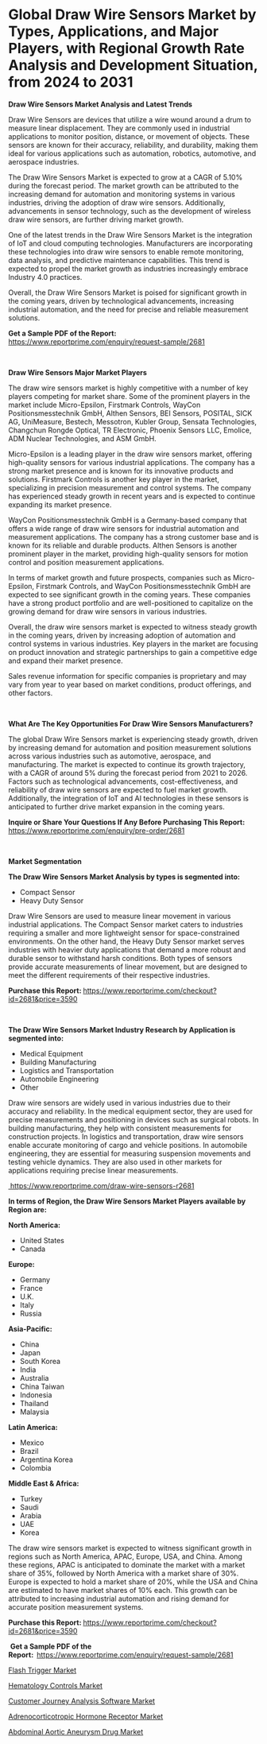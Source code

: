 <p><h1>Global Draw Wire Sensors Market by Types, Applications, and Major Players, with Regional Growth Rate Analysis and Development Situation, from 2024 to 2031</h1></p><p><strong>Draw Wire Sensors Market Analysis and Latest Trends</strong></p>
<p><p>Draw Wire Sensors are devices that utilize a wire wound around a drum to measure linear displacement. They are commonly used in industrial applications to monitor position, distance, or movement of objects. These sensors are known for their accuracy, reliability, and durability, making them ideal for various applications such as automation, robotics, automotive, and aerospace industries.</p><p>The Draw Wire Sensors Market is expected to grow at a CAGR of 5.10% during the forecast period. The market growth can be attributed to the increasing demand for automation and monitoring systems in various industries, driving the adoption of draw wire sensors. Additionally, advancements in sensor technology, such as the development of wireless draw wire sensors, are further driving market growth.</p><p>One of the latest trends in the Draw Wire Sensors Market is the integration of IoT and cloud computing technologies. Manufacturers are incorporating these technologies into draw wire sensors to enable remote monitoring, data analysis, and predictive maintenance capabilities. This trend is expected to propel the market growth as industries increasingly embrace Industry 4.0 practices.</p><p>Overall, the Draw Wire Sensors Market is poised for significant growth in the coming years, driven by technological advancements, increasing industrial automation, and the need for precise and reliable measurement solutions.</p></p>
<p><strong>Get a Sample PDF of the Report:&nbsp;</strong> <a href="https://www.reportprime.com/enquiry/request-sample/2681">https://www.reportprime.com/enquiry/request-sample/2681</a></p>
<p>&nbsp;</p>
<p><strong>Draw Wire Sensors Major Market Players</strong></p>
<p><p>The draw wire sensors market is highly competitive with a number of key players competing for market share. Some of the prominent players in the market include Micro-Epsilon, Firstmark Controls, WayCon Positionsmesstechnik GmbH, Althen Sensors, BEI Sensors, POSITAL, SICK AG, UniMeasure, Bestech, Messotron, Kubler Group, Sensata Technologies, Changchun Rongde Optical, TR Electronic, Phoenix Sensors LLC, Emolice, ADM Nuclear Technologies, and ASM GmbH.</p><p>Micro-Epsilon is a leading player in the draw wire sensors market, offering high-quality sensors for various industrial applications. The company has a strong market presence and is known for its innovative products and solutions. Firstmark Controls is another key player in the market, specializing in precision measurement and control systems. The company has experienced steady growth in recent years and is expected to continue expanding its market presence.</p><p>WayCon Positionsmesstechnik GmbH is a Germany-based company that offers a wide range of draw wire sensors for industrial automation and measurement applications. The company has a strong customer base and is known for its reliable and durable products. Althen Sensors is another prominent player in the market, providing high-quality sensors for motion control and position measurement applications.</p><p>In terms of market growth and future prospects, companies such as Micro-Epsilon, Firstmark Controls, and WayCon Positionsmesstechnik GmbH are expected to see significant growth in the coming years. These companies have a strong product portfolio and are well-positioned to capitalize on the growing demand for draw wire sensors in various industries.</p><p>Overall, the draw wire sensors market is expected to witness steady growth in the coming years, driven by increasing adoption of automation and control systems in various industries. Key players in the market are focusing on product innovation and strategic partnerships to gain a competitive edge and expand their market presence. </p><p>Sales revenue information for specific companies is proprietary and may vary from year to year based on market conditions, product offerings, and other factors.</p></p>
<p>&nbsp;</p>
<p><strong>What Are The Key Opportunities For Draw Wire Sensors Manufacturers?</strong></p>
<p><p>The global Draw Wire Sensors market is experiencing steady growth, driven by increasing demand for automation and position measurement solutions across various industries such as automotive, aerospace, and manufacturing. The market is expected to continue its growth trajectory, with a CAGR of around 5% during the forecast period from 2021 to 2026. Factors such as technological advancements, cost-effectiveness, and reliability of draw wire sensors are expected to fuel market growth. Additionally, the integration of IoT and AI technologies in these sensors is anticipated to further drive market expansion in the coming years.</p></p>
<p><strong>Inquire or Share Your Questions If Any Before Purchasing This Report:</strong> <a href="https://www.reportprime.com/enquiry/pre-order/2681">https://www.reportprime.com/enquiry/pre-order/2681</a></p>
<p>&nbsp;</p>
<p><strong>Market Segmentation</strong></p>
<p><strong>The Draw Wire Sensors Market Analysis by types is segmented into:</strong></p>
<p><ul><li>Compact Sensor</li><li>Heavy Duty Sensor</li></ul></p>
<p><p>Draw Wire Sensors are used to measure linear movement in various industrial applications. The Compact Sensor market caters to industries requiring a smaller and more lightweight sensor for space-constrained environments. On the other hand, the Heavy Duty Sensor market serves industries with heavier duty applications that demand a more robust and durable sensor to withstand harsh conditions. Both types of sensors provide accurate measurements of linear movement, but are designed to meet the different requirements of their respective industries.</p></p>
<p><strong>Purchase this Report:&nbsp;</strong><a href="https://www.reportprime.com/checkout?id=2681&price=3590">https://www.reportprime.com/checkout?id=2681&price=3590</a></p>
<p>&nbsp;</p>
<p><strong>The Draw Wire Sensors Market Industry Research by Application is segmented into:</strong></p>
<p><ul><li>Medical Equipment</li><li>Building Manufacturing</li><li>Logistics and Transportation</li><li>Automobile Engineering</li><li>Other</li></ul></p>
<p><p>Draw wire sensors are widely used in various industries due to their accuracy and reliability. In the medical equipment sector, they are used for precise measurements and positioning in devices such as surgical robots. In building manufacturing, they help with consistent measurements for construction projects. In logistics and transportation, draw wire sensors enable accurate monitoring of cargo and vehicle positions. In automobile engineering, they are essential for measuring suspension movements and testing vehicle dynamics. They are also used in other markets for applications requiring precise linear measurements.</p></p>
<p><a href="https://www.reportprime.com/draw-wire-sensors-r2681">&nbsp;https://www.reportprime.com/draw-wire-sensors-r2681</a></p>
<p><strong>In terms of Region, the Draw Wire Sensors Market Players available by Region are:</strong></p>
<p>
    <p> <strong> North America: </strong>
        <ul>
            <li>United States</li>
            <li>Canada</li>
        </ul>
        </p> 
    <p> <strong> Europe: </strong>
        <ul>
            <li>Germany</li>
            <li>France</li>
            <li>U.K.</li>
            <li>Italy</li>
            <li>Russia</li>
        </ul>
        </p> 
    <p> <strong> Asia-Pacific: </strong>
        <ul>
            <li>China</li>
            <li>Japan</li>
            <li>South Korea</li>
            <li>India</li>
            <li>Australia</li>
            <li>China Taiwan</li>
            <li>Indonesia</li>
            <li>Thailand</li>
            <li>Malaysia</li>
        </ul>
        </p> 
    <p> <strong> Latin America: </strong>
        <ul>
            <li>Mexico</li>
            <li>Brazil</li>
            <li>Argentina Korea</li>
            <li>Colombia</li>
        </ul>
        </p> 
    <p> <strong> Middle East & Africa: </strong>
        <ul>
            <li>Turkey</li>
            <li>Saudi</li>
            <li>Arabia</li>
            <li>UAE</li>
            <li>Korea</li>
        </ul>
    </p>
    </p>
<p><p>The draw wire sensors market is expected to witness significant growth in regions such as North America, APAC, Europe, USA, and China. Among these regions, APAC is anticipated to dominate the market with a market share of 35%, followed by North America with a market share of 30%. Europe is expected to hold a market share of 20%, while the USA and China are estimated to have market shares of 10% each. This growth can be attributed to increasing industrial automation and rising demand for accurate position measurement systems.</p></p>
<p><strong>Purchase this Report: </strong><a href="https://www.reportprime.com/checkout?id=2681&price=3590">https://www.reportprime.com/checkout?id=2681&price=3590</a></p>
<p>&nbsp;<strong>Get a Sample PDF of the Report:&nbsp;&nbsp;</strong><a href="https://www.reportprime.com/enquiry/request-sample/2681">https://www.reportprime.com/enquiry/request-sample/2681</a></p>
<p><strong></strong></p>
<p><p><a href="https://github.com/YashRP12/Market-Research-Report-List-5/blob/main/flash-trigger-market.md">Flash Trigger Market</a></p><p><a href="https://issuu.com/reportprime-2/docs/hematology-controls-market-size-2030.pptx">Hematology Controls Market</a></p><p><a href="https://www.linkedin.com/pulse/customer-journey-analysis-software-market-size-growth-industry-danve">Customer Journey Analysis Software Market</a></p><p><a href="https://medium.com/@lrusselljames32024/adrenocorticotropic-hormone-receptor-market-research-report-market-forecast-and-growth-prospects-1ea73699cff5">Adrenocorticotropic Hormone Receptor Market</a></p><p><a href="https://medium.com/@lrusselljames32024/abdominal-aortic-aneurysm-drug-market-a-global-and-regional-analysis-focus-on-region-39166385e27d">Abdominal Aortic Aneurysm Drug Market</a></p></p>